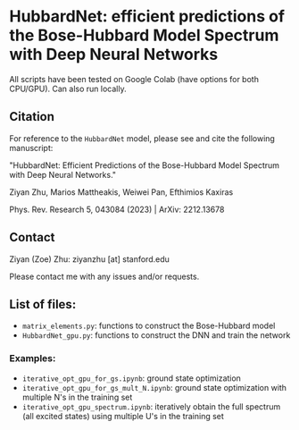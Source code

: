 # HubbardNet: efficient predictions of the Bose-Hubbard Model Spectrum with Deep Neural Networks

All scripts have been tested on Google Colab (have options for both CPU/GPU). Can also run locally. 


## Citation
For reference to the `HubbardNet` model, please see and cite the following manuscript: 

"HubbardNet: Efficient Predictions of the Bose-Hubbard Model Spectrum with Deep Neural Networks." 

Ziyan Zhu, Marios Mattheakis, Weiwei Pan, Efthimios Kaxiras

Phys. Rev. Research 5, 043084 (2023) | ArXiv: 2212.13678

## Contact 
Ziyan (Zoe) Zhu: ziyanzhu [at] stanford.edu

Please contact me with any issues and/or requests.



## List of files: 
- `matrix_elements.py`: functions to construct the Bose-Hubbard model 
- `HubbardNet_gpu.py`: functions to construct the DNN and train the network
### Examples:
- `iterative_opt_gpu_for_gs.ipynb`: ground state optimization 
- `iterative_opt_gpu_for_gs_mult_N.ipynb`: ground state optimization with multiple N's in the training set
- `iterative_opt_gpu_spectrum.ipynb`: iteratively obtain the full spectrum (all excited states) using multiple U's in the training set
